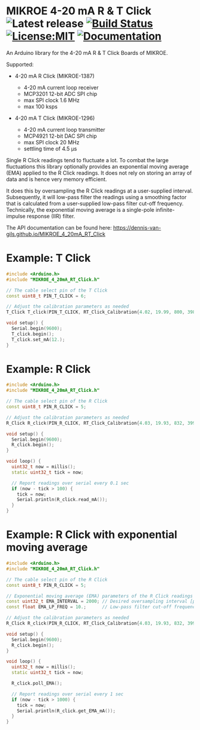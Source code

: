 # MIKROE 4-20 mA R & T Click ![Latest release](https://img.shields.io/github/v/release/Dennis-van-Gils/MIKROE_4_20mA_RT_Click) [![Build Status](https://travis-ci.com/Dennis-van-Gils/MIKROE_4_20mA_RT_Click.svg?branch=main)](https://app.travis-ci.com/github/Dennis-van-Gils/MIKROE_4_20mA_RT_Click) [![License:MIT](https://img.shields.io/badge/License-MIT-purple.svg)](https://github.com/Dennis-van-Gils/MIKROE_4_20mA_RT_Click/blob/master/LICENSE) [![Documentation](https://img.shields.io/badge/Docs-Doxygen-blue)](https://dennis-van-gils.github.io/MIKROE_4_20mA_RT_Click)

An Arduino library for the 4-20 mA R & T Click Boards of MIKROE.

Supported:
- 4-20 mA R Click (MIKROE-1387)
    - 4-20 mA current loop receiver
    - MCP3201 12-bit ADC SPI chip
    - max SPI clock 1.6 MHz
    - max 100 ksps

- 4-20 mA T Click (MIKROE-1296)
    - 4-20 mA current loop transmitter
	- MCP4921 12-bit DAC SPI chip
	- max SPI clock 20 MHz
	- settling time of 4.5 μs

Single R Click readings tend to fluctuate a lot. To combat the large
fluctuations this library optionally provides an exponential moving average
(EMA) applied to the R Click readings. It does not rely on storing an array
of data and is hence very memory efficient.

It does this by oversampling the R Click readings at a user-supplied
interval. Subsequently, it will low-pass filter the readings using a
smoothing factor that is calculated from a user-supplied low-pass filter
cut-off frequency. Technically, the exponential moving average is a
single-pole infinite-impulse response (IIR) filter.

The API documentation can be found here: https://dennis-van-gils.github.io/MIKROE_4_20mA_RT_Click

# Example: T Click
```cpp
#include <Arduino.h>
#include "MIKROE_4_20mA_RT_Click.h"

// The cable select pin of the T Click
const uint8_t PIN_T_CLICK = 6;

// Adjust the calibration parameters as needed
T_Click T_click(PIN_T_CLICK, RT_Click_Calibration{4.02, 19.99, 800, 3980});

void setup() {
  Serial.begin(9600);
  T_click.begin();
  T_click.set_mA(12.);
}
```

# Example: R Click
```cpp
#include <Arduino.h>
#include "MIKROE_4_20mA_RT_Click.h"

// The cable select pin of the R Click
const uint8_t PIN_R_CLICK = 5;

// Adjust the calibration parameters as needed
R_Click R_click(PIN_R_CLICK, RT_Click_Calibration{4.03, 19.93, 832, 3999});

void setup() {
  Serial.begin(9600);
  R_click.begin();
}

void loop() {
  uint32_t now = millis();
  static uint32_t tick = now;

  // Report readings over serial every 0.1 sec
  if (now - tick > 100) {
    tick = now;
    Serial.println(R_click.read_mA());
  }
}
```

# Example: R Click with exponential moving average
```cpp
#include <Arduino.h>
#include "MIKROE_4_20mA_RT_Click.h"

// The cable select pin of the R Click
const uint8_t PIN_R_CLICK = 5;

// Exponential moving average (EMA) parameters of the R Click readings
const uint32_t EMA_INTERVAL = 2000; // Desired oversampling interval [µs]
const float EMA_LP_FREQ = 10.;      // Low-pass filter cut-off frequency [Hz]

// Adjust the calibration parameters as needed
R_Click R_click(PIN_R_CLICK, RT_Click_Calibration{4.03, 19.93, 832, 3999});

void setup() {
  Serial.begin(9600);
  R_click.begin();
}

void loop() {
  uint32_t now = millis();
  static uint32_t tick = now;

  R_click.poll_EMA();

  // Report readings over serial every 1 sec
  if (now - tick > 1000) {
    tick = now;
    Serial.println(R_click.get_EMA_mA());
  }
}
```
